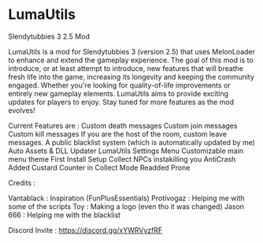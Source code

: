 # LumaUtils
Slendytubbies 3 2.5 Mod

LumaUtils is a mod for Slendytubbies 3 (version 2.5) that uses MelonLoader to enhance and extend the gameplay experience. 
The goal of this mod is to introduce, or at least attempt to introduce, new features that will breathe fresh life into the game, 
increasing its longevity and keeping the community engaged. 
Whether you're looking for quality-of-life improvements or entirely new gameplay elements.
LumaUtils aims to provide exciting updates for players to enjoy. Stay tuned for more features as the mod evolves!

Current Features are :
Custom death messages
Custom join messages
Custom kill messages
If you are the host of the room, custom leave messages.
A public blacklist system (which is automatically updated by me)
Auto Assets & DLL Updater
LumaUtils Settings Menu
Customizable main menu theme
First Install Setup
Collect NPCs instakilling you
AntiCrash
Added Custard Counter in Collect Mode
Readded Prone


Credits :

Vantablack : Inspiration (FunPlusEssentials)
Protivogaz : Helping me with some of the scripts
Toy : Making a logo (even tho it was changed)
Jason 666 : Helping me with the blacklist


Discord Invite : https://discord.gg/xYWRVvzfRF
